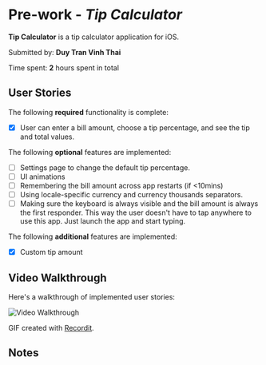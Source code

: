 # Pre-work - *Tip Calculator*

**Tip Calculator** is a tip calculator application for iOS.

Submitted by: **Duy Tran Vinh Thai**

Time spent: **2** hours spent in total

## User Stories

The following **required** functionality is complete:

* [x] User can enter a bill amount, choose a tip percentage, and see the tip and total values.

The following **optional** features are implemented:
* [ ] Settings page to change the default tip percentage.
* [ ] UI animations
* [ ] Remembering the bill amount across app restarts (if <10mins)
* [ ] Using locale-specific currency and currency thousands separators.
* [ ] Making sure the keyboard is always visible and the bill amount is always the first responder. This way the user doesn't have to tap anywhere to use this app. Just launch the app and start typing.

The following **additional** features are implemented:

- [x] Custom tip amount


## Video Walkthrough 

Here's a walkthrough of implemented user stories:

<img src='http://g.recordit.co/ITc5ESqNQR.gif' title='Video Walkthrough' width='' alt='Video Walkthrough' />

GIF created with [Recordit](https://recordit.co/).

## Notes
